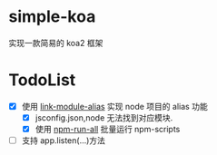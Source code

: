 # simple-koa

实现一款简易的 koa2 框架

# TodoList

- [x] 使用 [link-module-alias](https://www.npmjs.com/package/link-module-alias) 实现 node 项目的 alias 功能
  - [x] jsconfig.json,node 无法找到对应模块.
  - [x] 使用 [npm-run-all](https://www.npmjs.com/package/npm-run-all) 批量运行 npm-scripts
- [ ] 支持 app.listen(...)方法
